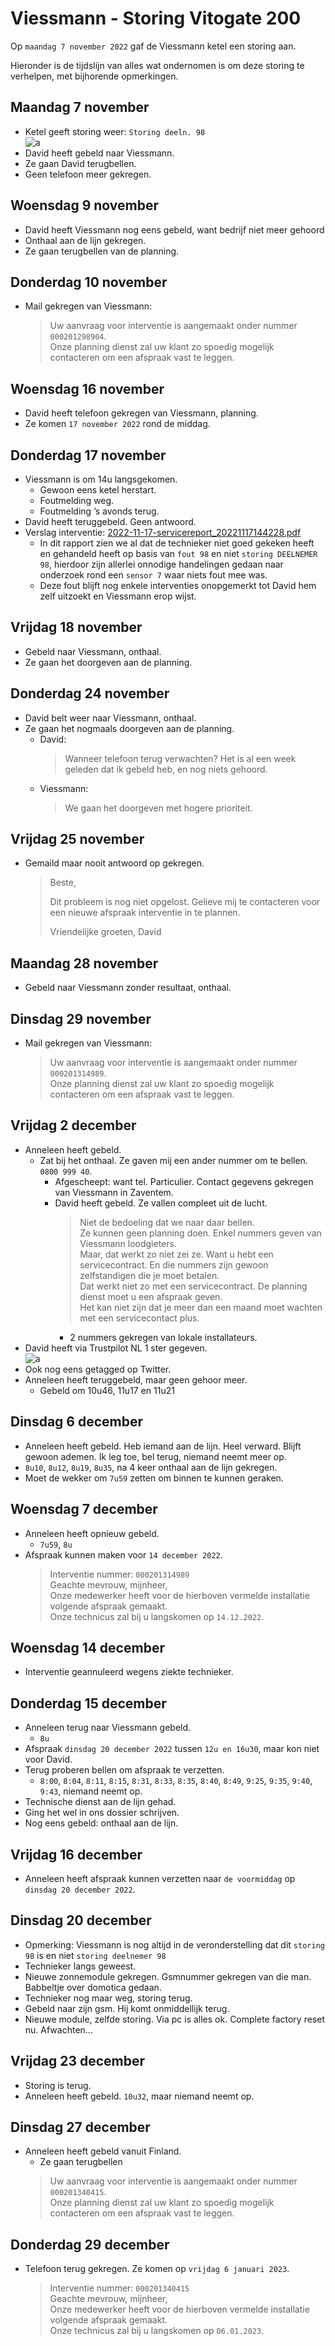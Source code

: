 # Viessmann - Storing Vitogate 200

Op `maandag 7 november 2022` gaf de Viessmann ketel een storing aan.

Hieronder is de tijdslijn van alles wat ondernomen is om deze storing te verhelpen, met bijhorende opmerkingen.

## Maandag 7 november

* Ketel geeft storing weer: `Storing deeln. 98` \
  ![a](https://github.com/CumpsD/second-brain/raw/main/assets/viessmann/2022-11-07-storing.jpg "a")
* David heeft gebeld naar Viessmann.
* Ze gaan David terugbellen.
* Geen telefoon meer gekregen.

## Woensdag 9 november

* David heeft Viessmann nog eens gebeld, want bedrijf niet meer gehoord
* Onthaal aan de lijn gekregen.
* Ze gaan terugbellen van de planning.

## Donderdag 10 november

* Mail gekregen van Viessmann:
  > Uw aanvraag voor interventie is aangemaakt onder nummer `000201298904`. \
  > Onze planning dienst zal uw klant zo spoedig mogelijk contacteren om een afspraak vast te leggen.

## Woensdag 16 november

* David heeft telefoon gekregen van Viessmann, planning.
* Ze komen `17 november 2022` rond de middag.

## Donderdag 17 november

* Viessmann is om 14u langsgekomen.
  * Gewoon eens ketel herstart.
  * Foutmelding weg.
  * Foutmelding ’s avonds terug.
* David heeft teruggebeld. Geen antwoord.
* Verslag interventie: [2022-11-17-servicereport_20221117144228.pdf](https://github.com/CumpsD/second-brain/raw/main/assets/viessmann/2022-11-17-servicereport_20221117144228.pdf)
  * In dit rapport zien we al dat de technieker niet goed gekeken heeft en gehandeld heeft op basis van `fout 98` en niet `storing DEELNEMER 98`, hierdoor zijn allerlei onnodige handelingen gedaan naar onderzoek rond een `sensor 7` waar niets fout mee was.
  * Deze fout blijft nog enkele interventies onopgemerkt tot David hem zelf uitzoekt en Viessmann erop wijst.

## Vrijdag 18 november

* Gebeld naar Viessmann, onthaal.
* Ze gaan het doorgeven aan de planning.

## Donderdag 24 november

* David belt weer naar Viessmann, onthaal.
* Ze gaan het nogmaals doorgeven aan de planning.
  * David:
    > Wanneer telefoon terug verwachten? Het is al een week geleden dat ik gebeld heb, en nog niets gehoord.
  * Viessmann:
    > We gaan het doorgeven met hogere prioriteit.

## Vrijdag 25 november

* Gemaild maar nooit antwoord op gekregen.
  > Beste,
  >
  > Dit probleem is nog niet opgelost. Gelieve mij te contacteren voor een nieuwe afspraak interventie in te plannen.
  >
  > Vriendelijke groeten,
  > David

## Maandag 28 november

* Gebeld naar Viessmann zonder resultaat, onthaal.

## Dinsdag 29 november

* Mail gekregen van Viessmann:
  > Uw aanvraag voor interventie is aangemaakt onder nummer `000201314989`. \
  > Onze planning dienst zal uw klant zo spoedig mogelijk contacteren om een afspraak vast te leggen.

## Vrijdag 2 december

* Anneleen heeft gebeld.
  * Zat bij het onthaal. Ze gaven mij een ander nummer om te bellen. `0800 999 40`.
    * Afgescheept: want tel. Particulier. Contact gegevens gekregen van Viessmann in Zaventem.
    * David heeft gebeld. Ze vallen compleet uit de lucht.
      > Niet de bedoeling dat we naar daar bellen. \
      > Ze kunnen geen planning doen. Enkel nummers geven van Viessmann loodgieters. \
      > Maar, dat werkt zo niet zei ze. Want u hebt een servicecontract. En die nummers zijn gewoon zelfstandigen die je moet betalen. \
      > Dat werkt niet zo met een servicecontract. De planning dienst moet u een afspraak geven. \
      > Het kan niet zijn dat je meer dan een maand moet wachten met een servicecontact plus.
      * 2 nummers gekregen van lokale installateurs.
* David heeft via Trustpilot NL 1 ster gegeven. \
  ![a](https://github.com/CumpsD/second-brain/raw/main/assets/viessmann/2022-12-02-trustpilot.png "a")
* Ook nog eens getagged op Twitter.
* Anneleen heeft teruggebeld, maar geen gehoor meer.
  * Gebeld om 10u46, 11u17 en 11u21

## Dinsdag 6 december

* Anneleen heeft gebeld. Heb iemand aan de lijn. Heel verward. Blijft gewoon ademen. Ik leg toe, bel terug, niemand neemt meer op.
* `8u10`, `8u12`, `8u19`, `8u35`, na 4 keer onthaal aan de lijn gekregen.
* Moet de wekker om `7u59` zetten om binnen te kunnen geraken.

## Woensdag 7 december

* Anneleen heeft opnieuw gebeld.
  * `7u59`, `8u`
* Afspraak kunnen maken voor `14 december 2022`.
  > Interventie nummer: `000201314989` \
  > Geachte mevrouw, mijnheer, \
  > Onze medewerker heeft voor de hierboven vermelde installatie volgende afspraak gemaakt. \
  > Onze technicus zal bij u langskomen op `14.12.2022`.

## Woensdag 14 december

* Interventie geannuleerd wegens ziekte technieker.

## Donderdag 15 december

 * Anneleen terug naar Viessmann gebeld.
   * `8u`
  * Afspraak `dinsdag 20 december 2022` tussen `12u en 16u30`, maar kon niet voor David.
  * Terug proberen bellen om afspraak te verzetten.
    * `8:00`, `8:04`, `8:11`, `8:15`, `8:31`, `8:33`, `8:35`, `8:40`, `8:49`, `9:25`, `9:35`, `9:40`, `9:43`, niemand neemt op.
  * Technische dienst aan de lijn gehad.
  * Ging het wel in ons dossier schrijven.
  * Nog eens gebeld: onthaal aan de lijn.

## Vrijdag 16 december

* Anneleen heeft afspraak kunnen verzetten naar `de voormiddag` op `dinsdag 20 december 2022`.

## Dinsdag 20 december

* Opmerking: Viessmann is nog altijd in de veronderstelling dat dit `storing 98` is en niet `storing deelnemer 98`
* Technieker langs geweest.
* Nieuwe zonnemodule gekregen. Gsmnummer gekregen van die man. Babbeltje over domotica gedaan.
* Technieker nog maar weg, storing terug.
* Gebeld naar zijn gsm. Hij komt onmiddellijk terug.
* Nieuwe module, zelfde storing. Via pc is alles ok. Complete factory reset nu. Afwachten...

## Vrijdag 23 december

* Storing is terug.
* Anneleen heeft gebeld. `10u32`, maar niemand neemt op.

## Dinsdag 27 december

* Anneleen heeft gebeld vanuit Finland.
  * Ze gaan terugbellen
  > Uw aanvraag voor interventie is aangemaakt onder nummer `000201340415`. \
  > Onze planning dienst zal uw klant zo spoedig mogelijk contacteren om een afspraak vast te leggen.

## Donderdag 29 december

* Telefoon terug gekregen. Ze komen op `vrijdag 6 januari 2023`.
  > Interventie nummer: `000201340415` \
  > Geachte mevrouw, mijnheer, \
  > Onze medewerker heeft voor de hierboven vermelde installatie volgende afspraak gemaakt. \
  > Onze technicus zal bij u langskomen op `06.01.2023`.
